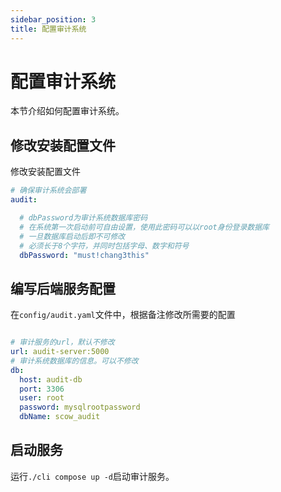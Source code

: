 ```yaml
---
sidebar_position: 3
title: 配置审计系统
---
```


# 配置审计系统

本节介绍如何配置审计系统。

## 修改安装配置文件

修改安装配置文件

```yaml title="install.yaml"
# 确保审计系统会部署
audit:

  # dbPassword为审计系统数据库密码
  # 在系统第一次启动前可自由设置，使用此密码可以以root身份登录数据库
  # 一旦数据库启动后即不可修改
  # 必须长于8个字符，并同时包括字母、数字和符号
  dbPassword: "must!chang3this"
```

## 编写后端服务配置

在`config/audit.yaml`文件中，根据备注修改所需要的配置

```yaml title="config/audit.yaml"

# 审计服务的url，默认不修改
url: audit-server:5000
# 审计系统数据库的信息。可以不修改
db:
  host: audit-db
  port: 3306
  user: root
  password: mysqlrootpassword
  dbName: scow_audit
```

## 启动服务

运行`./cli compose up -d`启动审计服务。
